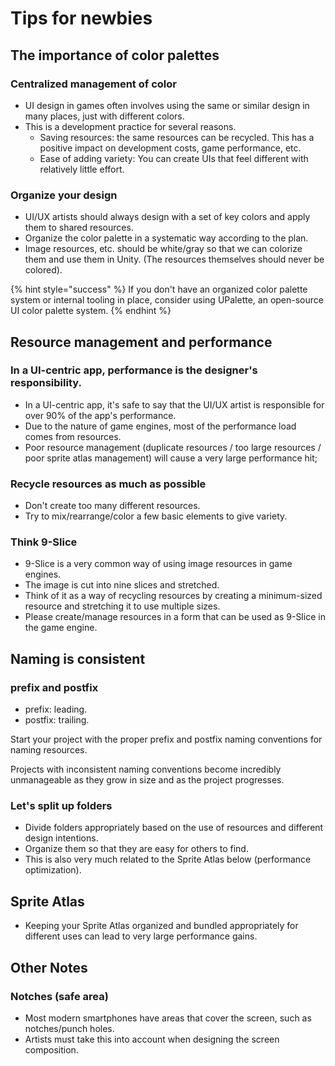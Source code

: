 # Tips for newbies

## The importance of color palettes

### Centralized management of color

* UI design in games often involves using the same or similar design in many places, just with different colors.
* This is a development practice for several reasons.
  * Saving resources: the same resources can be recycled. This has a positive impact on development costs, game performance, etc.
  * Ease of adding variety: You can create UIs that feel different with relatively little effort.

### Organize your design

* UI/UX artists should always design with a set of key colors and apply them to shared resources.
* Organize the color palette in a systematic way according to the plan.
* Image resources, etc. should be white/gray so that we can colorize them and use them in Unity. (The resources themselves should never be colored).

{% hint style="success" %}
If you don't have an organized color palette system or internal tooling in place, consider using UPalette, an open-source UI color palette system.
{% endhint %}

## Resource management and performance

### In a UI-centric app, performance is the designer's responsibility.

* In a UI-centric app, it's safe to say that the UI/UX artist is responsible for over 90% of the app's performance.
* Due to the nature of game engines, most of the performance load comes from resources.
* Poor resource management (duplicate resources / too large resources / poor sprite atlas management) will cause a very large performance hit;

### Recycle resources as much as possible

* Don't create too many different resources.
* Try to mix/rearrange/color a few basic elements to give variety.

### Think 9-Slice

* 9-Slice is a very common way of using image resources in game engines.
* The image is cut into nine slices and stretched.
* Think of it as a way of recycling resources by creating a minimum-sized resource and stretching it to use multiple sizes.
* Please create/manage resources in a form that can be used as 9-Slice in the game engine.

## Naming is consistent

### prefix and postfix

* prefix: leading.
* postfix: trailing.

Start your project with the proper prefix and postfix naming conventions for naming resources.

Projects with inconsistent naming conventions become incredibly unmanageable as they grow in size and as the project progresses.

### Let's split up folders

* Divide folders appropriately based on the use of resources and different design intentions.
* Organize them so that they are easy for others to find.
* This is also very much related to the Sprite Atlas below (performance optimization).

## Sprite Atlas

* Keeping your Sprite Atlas organized and bundled appropriately for different uses can lead to very large performance gains.

## Other Notes

### Notches (safe area)

* Most modern smartphones have areas that cover the screen, such as notches/punch holes.
* Artists must take this into account when designing the screen composition.







